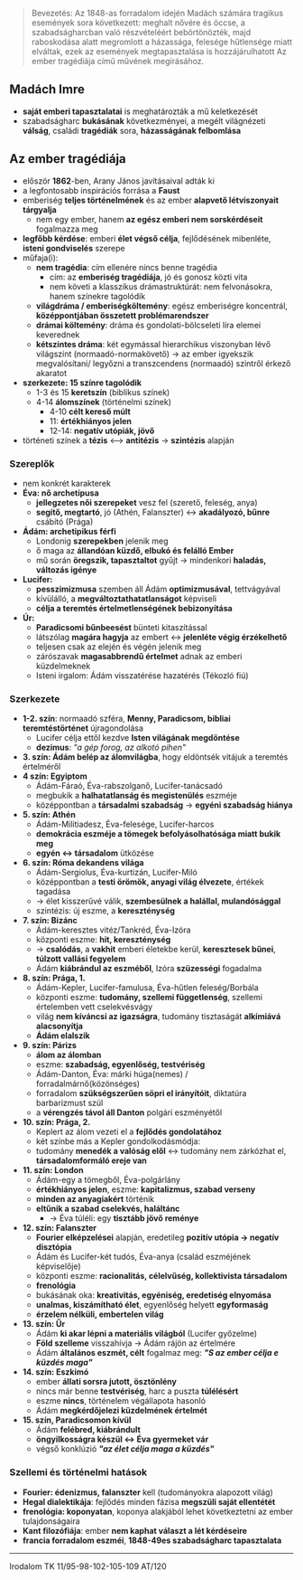 > Bevezetés:
> Az 1848-as forradalom idején Madách számára tragikus események sora következett: meghalt nővére és öccse, a szabadságharcban való részvételéért bebörtönözték, majd raboskodása alatt megromlott a házassága, felesége hűtlensége miatt elváltak, ezek az események megtapasztalása is hozzájárulhatott Az ember tragédiája című művének megírásához.
## Madách Imre
- **saját emberi tapasztalatai** is meghatározták a mű keletkezését
- szabadságharc **bukásának** következményei, a megélt világnézeti **válság**, családi **tragédiák** sora, **házasságának felbomlása**
## Az ember tragédiája
- először **1862**-ben, Arany János javításaival adták ki
- a legfontosabb inspirációs forrása a **Faust**
- emberiség **teljes történelmének** és az ember **alapvető létviszonyait tárgyalja**
	- nem egy ember, hanem **az egész emberi nem sorskérdéseit** fogalmazza meg
- **legfőbb kérdése**: emberi **élet végső célja**, fejlődésének mibenléte, **isteni gondviselés** szerepe
- műfaja(i):
	- **nem tragédia**: cím ellenére nincs benne tragédia
		- cím: az **emberiség tragédiája**, jó és gonosz közti vita
		- nem követi a klasszikus drámastruktúrát: nem felvonásokra, hanem színekre tagolódik
	- **világdráma / emberiségköltemény**: egész emberiségre koncentrál, **középpontjában összetett problémarendszer**
	- **drámai költemény**: dráma és gondolati-bölcseleti líra elemei keverednek
	- **kétszintes dráma**: két egymással hierarchikus viszonyban lévő világszint (normaadó-normakövető) -> az ember igyekszik megvalósítani/ legyőzni a transzcendens (normaadó) szintről érkező akaratot
- **szerkezete: 15 színre tagolódik**
	- 1-3 és 15 **keretszín** (biblikus színek)
	- 4-14 **álomszínek** (történelmi színek)
		- 4-10 **célt kereső múlt**
		- 11: **értékhiányos jelen**
		- 12-14: **negatív utópiák, jövő**
- történeti színek a **tézis** <–> **antitézis** -> **szintézis** alapján
### Szereplők
- nem konkrét karakterek
- **Éva: nő archetípusa**
	- **jellegzetes női szerepeket** vesz fel (szerető, feleség, anya)
	- **segítő, megtartó**, jó (Athén, Falanszter) <-> **akadályozó, bűnre** csábító (Prága)
- **Ádám: archetipikus férfi**
	- Londonig **szerepekben** jelenik meg
	- ő maga az **állandóan küzdő, elbukó és felálló Ember**
	- mű során **öregszik, tapasztaltot** gyűjt -> mindenkori **haladás, változás igénye**
- **Lucifer:**
	- **pesszimizmusa** szemben áll Ádám **optimizmusával**, tettvágyával
	- kívülálló, a **megváltoztathatatlanságot** képviseli
	- **célja a teremtés értelmetlenségének bebizonyítása**
- **Úr:** 
	- **Paradicsomi bűnbeesést** bünteti kitaszítással
	- látszólag **magára hagyja** az embert <-> **jelenléte végig érzékelhető**
	- teljesen csak az elején és végén jelenik meg
	- zárószavak **magasabbrendű értelmet** adnak az emberi küzdelmeknek
	- Isteni irgalom: Ádám visszatérése hazatérés (Tékozló fiú)
### Szerkezete
- **1-2. szín**: normaadó szféra, **Menny, Paradicsom, bibliai teremtéstörténet** újragondolása
	- Lucifer célja ettől kezdve **Isten világának megdöntése**
	- **dezimus**: *"a gép forog, az alkotó pihen"*
- **3. szín: Ádám belép az álomvilágba**, hogy eldöntsék vitájuk a teremtés értelméről
- **4 szín: Egyiptom**
	- Ádám-Fáraó, Éva-rabszolganő, Lucifer-tanácsadó
	- megbukik a **halhatatlanság és megistenülés** eszméje
	- középpontban a **társadalmi szabadság** -> **egyéni szabadság hiánya**
- **5. szín: Athén**
	- Ádám-Militiadesz, Éva-felesége, Lucifer-harcos
	- **demokrácia eszméje a tömegek befolyásolhatósága miatt bukik meg**
	- **egyén <-> társadalom** ütközése
- **6. szín: Róma dekandens világa**
	- Ádám-Sergiolus, Éva-kurtizán, Lucifer-Miló
	- középpontban a **testi örömök, anyagi világ élvezete**, értékek tagadása
	- -> élet kisszerűvé válik, **szembesülnek a halállal, mulandósággal**
	- szintézis: új eszme, a **kereszténység**
- **7. szín: Bizánc**
	- Ádám-keresztes vitéz/Tankréd, Éva-Izóra
	- központi eszme: **hit, kereszténység**
	- -> **csalódás**, a **vakhit** emberi életekbe kerül, **keresztesek bűnei**, **túlzott vallási fegyelem**
	- Ádám **kiábrándul az eszméből**, Izóra **szüzességi** fogadalma
- **8. szín: Prága, 1.**
	- Ádám-Kepler, Lucifer-famulusa, Éva-hűtlen feleség/Borbála
	- központi eszme: **tudomány, szellemi függetlenség**, szellemi értelemben vett cselekvésvágy
	- világ **nem kíváncsi az igazságra**, tudomány tisztaságát **alkímiává alacsonyítja**
	- **Ádám elalszik**
- **9. szín: Párizs**
	- **álom az álomban**
	- eszme: **szabadság, egyenlőség, testvériség** 
	- Ádám-Danton, Éva: márki húga(nemes) / forradalmárnő(közönséges)
	- forradalom **szükségszerűen söpri el irányítóit**, diktatúra barbarizmust szül
	- a **vérengzés távol áll Danton** polgári eszményétől
- **10. szín: Prága, 2.**
	- Keplert az álom vezeti el a **fejlődés gondolatához**
	- két színbe más a Kepler gondolkodásmódja:
	- tudomány **menedék a valóság elől** <-> tudomány nem zárkózhat el, **társadalomformáló ereje van**
- **11. szín: London**
	- Ádám-egy a tömegből, Éva-polgárlány
	- **értékhiányos jelen**, eszme: **kapitalizmus, szabad verseny**
	- **minden az anyagiakért** történik
	- **eltűnik a szabad cselekvés, haláltánc**
		- -> Éva túléli: egy **tisztább jövő reménye**
- **12. szín: Falanszter**
	- **Fourier elképzelései** alapján, eredetileg **pozitív utópia -> negatív disztópia**
	- Ádám és Lucifer-két tudós, Éva-anya (család eszméjének képviselője)
	- központi eszme: **racionalitás, célelvűség, kollektivista társadalom**
	- **frenológia**
	- bukásának oka: **kreativitás, egyéniség, eredetiség elnyomása**
	- **unalmas, kiszámítható élet**, egyenlőség helyett **egyformaság**
	- **érzelem nélküli, embertelen világ**
- **13. szín: Űr**
	- Ádám **ki akar lépni a materiális világból** (Lucifer győzelme)
	- **Föld szelleme** visszahívja -> Ádám rájön az értelmére 
	- Ádám **általános eszmét, célt** fogalmaz meg:
			***"S az ember célja e küzdés maga"***
- **14. szín: Eszkimó**
	- ember **állati sorsra jutott, ösztönlény**
	- nincs már benne **testvériség**, harc a puszta **túlélésért**
	- eszme **nincs**, történelem végállapota hasonló
	- Ádám **megkérdőjelezi küzdelmének értelmét**
- **15. szín, Paradicsomon kívül**
	- Ádám **felébred, kiábrándult**
	- **öngyilkosságra készül <-> Éva gyermeket vár**
	- végső konklúzió
			***"az élet célja maga a küzdés"***
### Szellemi és történelmi hatások
- **Fourier: édenizmus, falanszter** kell (tudományokra alapozott világ)
- **Hegal dialektikája**: fejlődés minden fázisa **megszüli saját ellentétét**
- **frenológia: koponyatan**, koponya alakjából lehet következtetni az ember tulajdonságaira
- **Kant filozófiája**: ember **nem kaphat választ a lét kérdéseire**
- **francia forradalom eszméi**, **1848-49es szabadságharc tapasztalata**
---
Irodalom TK 11/95-98-102-105-109
AT/120